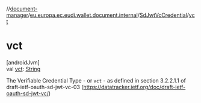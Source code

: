 //[document-manager](../../../index.md)/[eu.europa.ec.eudi.wallet.document.internal](../index.md)/[SdJwtVcCredential](index.md)/[vct](vct.md)

# vct

[androidJvm]\
val [vct](vct.md): [String](https://kotlinlang.org/api/latest/jvm/stdlib/kotlin-stdlib/kotlin/-string/index.html)

The Verifiable Credential Type - or `vct` - as defined in section 3.2.2.1.1 of draft-ietf-oauth-sd-jwt-vc-03 (https://datatracker.ietf.org/doc/draft-ietf-oauth-sd-jwt-vc/)
